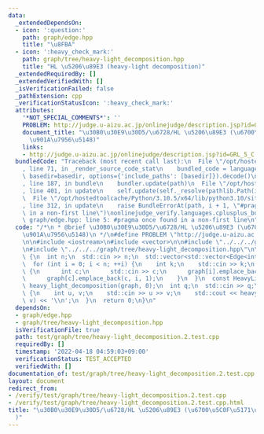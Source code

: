 ```yaml
---
data:
  _extendedDependsOn:
  - icon: ':question:'
    path: graph/edge.hpp
    title: "\u8FBA"
  - icon: ':heavy_check_mark:'
    path: graph/tree/heavy-light_decomposition.hpp
    title: "HL \u5206\u89E3 (heavy-light decomposition)"
  _extendedRequiredBy: []
  _extendedVerifiedWith: []
  _isVerificationFailed: false
  _pathExtension: cpp
  _verificationStatusIcon: ':heavy_check_mark:'
  attributes:
    '*NOT_SPECIAL_COMMENTS*': ''
    PROBLEM: http://judge.u-aizu.ac.jp/onlinejudge/description.jsp?id=GRL_5_C
    document_title: "\u30B0\u30E9\u30D5/\u6728/HL \u5206\u89E3 (\u6700\u5C0F\u5171\
      \u901A\u7956\u5148)"
    links:
    - http://judge.u-aizu.ac.jp/onlinejudge/description.jsp?id=GRL_5_C
  bundledCode: "Traceback (most recent call last):\n  File \"/opt/hostedtoolcache/Python/3.10.5/x64/lib/python3.10/site-packages/onlinejudge_verify/documentation/build.py\"\
    , line 71, in _render_source_code_stat\n    bundled_code = language.bundle(stat.path,\
    \ basedir=basedir, options={'include_paths': [basedir]}).decode()\n  File \"/opt/hostedtoolcache/Python/3.10.5/x64/lib/python3.10/site-packages/onlinejudge_verify/languages/cplusplus.py\"\
    , line 187, in bundle\n    bundler.update(path)\n  File \"/opt/hostedtoolcache/Python/3.10.5/x64/lib/python3.10/site-packages/onlinejudge_verify/languages/cplusplus_bundle.py\"\
    , line 401, in update\n    self.update(self._resolve(pathlib.Path(included), included_from=path))\n\
    \  File \"/opt/hostedtoolcache/Python/3.10.5/x64/lib/python3.10/site-packages/onlinejudge_verify/languages/cplusplus_bundle.py\"\
    , line 312, in update\n    raise BundleErrorAt(path, i + 1, \"#pragma once found\
    \ in a non-first line\")\nonlinejudge_verify.languages.cplusplus_bundle.BundleErrorAt:\
    \ graph/edge.hpp: line 5: #pragma once found in a non-first line\n"
  code: "/*\n * @brief \u30B0\u30E9\u30D5/\u6728/HL \u5206\u89E3 (\u6700\u5C0F\u5171\
    \u901A\u7956\u5148)\n */\n#define PROBLEM \"http://judge.u-aizu.ac.jp/onlinejudge/description.jsp?id=GRL_5_C\"\
    \n\n#include <iostream>\n#include <vector>\n\n#include \"../../../graph/edge.hpp\"\
    \n#include \"../../../graph/tree/heavy-light_decomposition.hpp\"\n\nint main()\
    \ {\n  int n;\n  std::cin >> n;\n  std::vector<std::vector<Edge<int>>> graph(n);\n\
    \  for (int i = 0; i < n; ++i) {\n    int k;\n    std::cin >> k;\n    while (k--)\
    \ {\n      int c;\n      std::cin >> c;\n      graph[i].emplace_back(i, c, 1);\n\
    \      graph[c].emplace_back(c, i, 1);\n    }\n  }\n  const HeavyLightDecomposition<int>\
    \ heavy_light_decomposition(graph, 0);\n  int q;\n  std::cin >> q;\n  while (q--)\
    \ {\n    int u, v;\n    std::cin >> u >> v;\n    std::cout << heavy_light_decomposition.lowest_common_ancestor(u,\
    \ v) << '\\n';\n  }\n  return 0;\n}\n"
  dependsOn:
  - graph/edge.hpp
  - graph/tree/heavy-light_decomposition.hpp
  isVerificationFile: true
  path: test/graph/tree/heavy-light_decomposition.2.test.cpp
  requiredBy: []
  timestamp: '2022-04-18 04:59:03+09:00'
  verificationStatus: TEST_ACCEPTED
  verifiedWith: []
documentation_of: test/graph/tree/heavy-light_decomposition.2.test.cpp
layout: document
redirect_from:
- /verify/test/graph/tree/heavy-light_decomposition.2.test.cpp
- /verify/test/graph/tree/heavy-light_decomposition.2.test.cpp.html
title: "\u30B0\u30E9\u30D5/\u6728/HL \u5206\u89E3 (\u6700\u5C0F\u5171\u901A\u7956\u5148\
  )"
---
```


